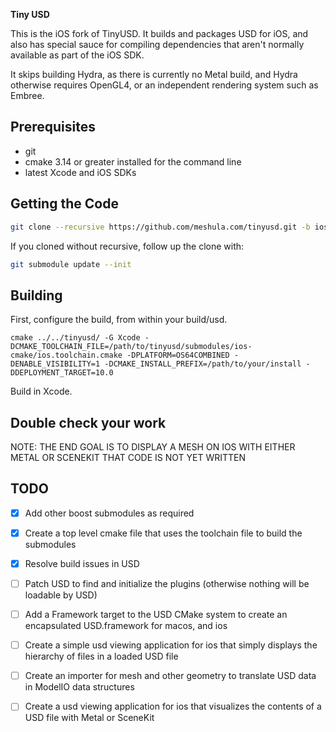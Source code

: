 
**Tiny USD**

This is the iOS fork of TinyUSD. It builds and packages USD for iOS, and
also has special sauce for compiling dependencies that aren't normally 
available as part of the iOS SDK.

It skips building Hydra, as there is currently no Metal build, and Hydra
otherwise requires OpenGL4, or an independent rendering system such as
Embree.

Prerequisites
-------------

- git
- cmake 3.14 or greater installed for the command line
- latest Xcode and iOS SDKs

Getting the Code
----------------

```sh
git clone --recursive https://github.com/meshula.com/tinyusd.git -b ios
```

If you cloned without recursive, follow up the clone with:
```sh
git submodule update --init
```

Building
--------
First, configure the build, from within your build/usd.

```
cmake ../../tinyusd/ -G Xcode -DCMAKE_TOOLCHAIN_FILE=/path/to/tinyusd/submodules/ios-cmake/ios.toolchain.cmake -DPLATFORM=OS64COMBINED -DENABLE_VISIBILITY=1 -DCMAKE_INSTALL_PREFIX=/path/to/your/install -DDEPLOYMENT_TARGET=10.0
```

Build in Xcode.

Double check your work
----------------------

NOTE: THE END GOAL IS TO DISPLAY A MESH ON IOS WITH EITHER METAL OR SCENEKIT
THAT CODE IS NOT YET WRITTEN


TODO
----

 - [X] Add other boost submodules as required
 - [X] Create a top level cmake file that uses the toolchain file to build the submodules
 - [X] Resolve build issues in USD
 - [ ] Patch USD to find and initialize the plugins (otherwise nothing will be loadable by USD)
 - [ ] Add a Framework target to the USD CMake system to create an encapsulated USD.framework for macos, and ios
 - [ ] Create a simple usd viewing application for ios that simply displays the hierarchy of files in a loaded USD file
 - [ ] Create an importer for mesh and other geometry to translate USD data in ModelIO data structures
 - [ ] Create a usd viewing application for ios that visualizes the contents of a USD file with Metal or SceneKit

